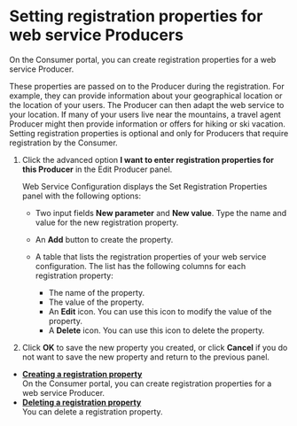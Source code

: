 # Setting registration properties for web service Producers



On the Consumer portal, you can create registration properties for a web service Producer.

These properties are passed on to the Producer during the registration. For example, they can provide information about your geographical location or the location of your users. The Producer can then adapt the web service to your location. If many of your users live near the mountains, a travel agent Producer might then provide information or offers for hiking or ski vacation. Setting registration properties is optional and only for Producers that require registration by the Consumer.

1.  Click the advanced option **I want to enter registration properties for this Producer** in the Edit Producer panel.

    Web Service Configuration displays the Set Registration Properties panel with the following options:

    -   Two input fields **New parameter** and **New value**. Type the name and value for the new registration property.
    -   An **Add** button to create the property.
    -   A table that lists the registration properties of your web service configuration. The list has the following columns for each registration property:
    
        -   The name of the property.
        -   The value of the property.
        -   An **Edit** icon. You can use this icon to modify the value of the property.
        -   A **Delete** icon. You can use this icon to delete the property.

2.  Click **OK** to save the new property you created, or click **Cancel** if you do not want to save the new property and return to the previous panel.


-   **[Creating a registration property](h_wserv_create_props.md)**  
On the Consumer portal, you can create registration properties for a web service Producer.
-   **[Deleting a registration property](../../../../../mng_portlets_apps_widgets/portlet_management/cfg_portal_for_webservices/creating_producer_definition/reg_prop/h_wserv_delete_props.md)**  
You can delete a registration property.

